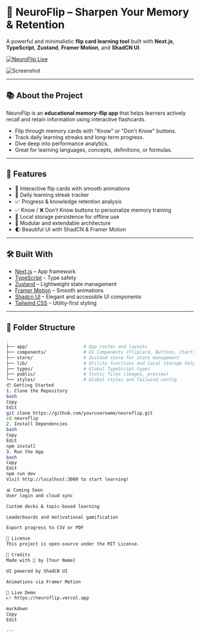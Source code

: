 # 🧠 NeuroFlip – Sharpen Your Memory & Retention

A powerful and minimalistic **flip card learning tool** built with **Next.js**, **TypeScript**, **Zustand**, **Framer Motion**, and **ShadCN UI**.

[![NeuroFlip Live](https://img.shields.io/badge/Live%20Site-neuroflip.vercel.app-1e88e5?style=for-the-badge&logo=vercel)](https://neuroflip.vercel.app/)

![Screenshot](./public/preview.png) <!-- Replace with real path if added -->

---

## 📚 About the Project

NeuroFlip is an **educational memory-flip app** that helps learners actively recall and retain information using interactive flashcards.

- Flip through memory cards with "Know" or "Don't Know" buttons.
- Track daily learning streaks and long-term progress.
- Dive deep into performance analytics.
- Great for learning languages, concepts, definitions, or formulas.

---

## 🚀 Features

- 🔁 Interactive flip cards with smooth animations
- 🧠 Daily learning streak tracker
- 📈 Progress & knowledge retention analysis
- ✅ Know / ❌ Don’t Know buttons to personalize memory training
- 💾 Local storage persistence for offline use
- 🧰 Modular and extendable architecture
- 🌓 Beautiful UI with ShadCN & Framer Motion

---

## 🛠️ Built With

- [Next.js](https://nextjs.org/) – App framework
- [TypeScript](https://www.typescriptlang.org/) – Type safety
- [Zustand](https://github.com/pmndrs/zustand) – Lightweight state management
- [Framer Motion](https://www.framer.com/motion/) – Smooth animations
- [Shadcn UI](https://ui.shadcn.com/) – Elegant and accessible UI components
- [Tailwind CSS](https://tailwindcss.com/) – Utility-first styling

---

## 📁 Folder Structure

```bash
.
├── app/                     # App routes and layouts
├── components/              # UI Components (FlipCard, Buttons, Charts)
├── store/                   # Zustand store for state management
├── lib/                     # Utility functions and local storage helpers
├── types/                   # Global TypeScript types
├── public/                  # Static files (images, preview)
└── styles/                  # Global styles and Tailwind config
📦 Getting Started
1. Clone the Repository
bash
Copy
Edit
git clone https://github.com/yourusername/neuroflip.git
cd neuroflip
2. Install Dependencies
bash
Copy
Edit
npm install
3. Run the App
bash
Copy
Edit
npm run dev
Visit http://localhost:3000 to start learning!

📊 Coming Soon
User login and cloud sync

Custom decks & topic-based learning

Leaderboards and motivational gamification

Export progress to CSV or PDF

📄 License
This project is open-source under the MIT License.

🙌 Credits
Made with 💙 by [Your Name]

UI powered by ShadCN UI

Animations via Framer Motion

🔗 Live Demo
👉 https://neuroflip.vercel.app

markdown
Copy
Edit

---
